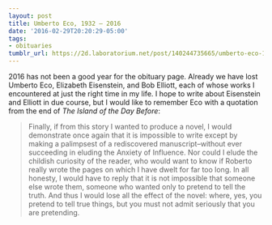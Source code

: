 ```yaml
---
layout: post
title: Umberto Eco, 1932 – 2016
date: '2016-02-29T20:20:29-05:00'
tags:
- obituaries
tumblr_url: https://2d.laboratorium.net/post/140244735665/umberto-eco-1932-2016
---
```

2016 has not been a good year for the obituary page. Already we have lost Umberto Eco, Elizabeth Eisenstein, and Bob Elliott, each of whose works I encountered at just the right time in my life. I hope to write about Eisenstein and Elliott in due course, but I would like to remember Eco with a quotation from the end of _The Island of the Day Before_:

> Finally, if from this story I wanted to produce a novel, I would demonstrate once again that it is impossible to write except by making a palimpsest of a rediscovered manuscript–without ever succeeding in eluding the Anxiety of Influence. Nor could I elude the childish curiosity of the reader, who would want to know if Roberto really wrote the pages on which I have dwelt for far too long. In all honesty, I would have to reply that it is not impossible that someone else wrote them, someone who wanted only to pretend to tell the truth. And thus I would lose all the effect of the novel: where, yes, you pretend to tell true things, but you must not admit seriously that you are pretending.

